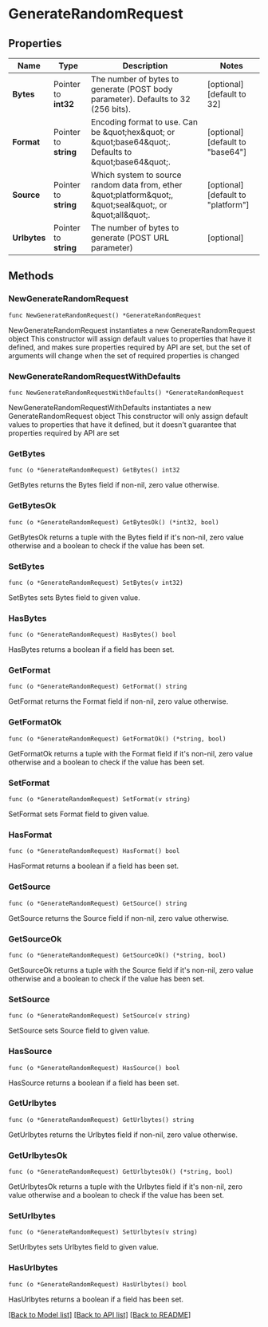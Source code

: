 # GenerateRandomRequest


## Properties

Name | Type | Description | Notes
------------ | ------------- | ------------- | -------------
**Bytes** | Pointer to **int32** | The number of bytes to generate (POST body parameter). Defaults to 32 (256 bits). | [optional] [default to 32]
**Format** | Pointer to **string** | Encoding format to use. Can be \&quot;hex\&quot; or \&quot;base64\&quot;. Defaults to \&quot;base64\&quot;. | [optional] [default to "base64"]
**Source** | Pointer to **string** | Which system to source random data from, ether \&quot;platform\&quot;, \&quot;seal\&quot;, or \&quot;all\&quot;. | [optional] [default to "platform"]
**Urlbytes** | Pointer to **string** | The number of bytes to generate (POST URL parameter) | [optional] 



## Methods


### NewGenerateRandomRequest

`func NewGenerateRandomRequest() *GenerateRandomRequest`

NewGenerateRandomRequest instantiates a new GenerateRandomRequest object
This constructor will assign default values to properties that have it defined,
and makes sure properties required by API are set, but the set of arguments
will change when the set of required properties is changed

### NewGenerateRandomRequestWithDefaults

`func NewGenerateRandomRequestWithDefaults() *GenerateRandomRequest`

NewGenerateRandomRequestWithDefaults instantiates a new GenerateRandomRequest object
This constructor will only assign default values to properties that have it defined,
but it doesn't guarantee that properties required by API are set


### GetBytes

`func (o *GenerateRandomRequest) GetBytes() int32`

GetBytes returns the Bytes field if non-nil, zero value otherwise.

### GetBytesOk

`func (o *GenerateRandomRequest) GetBytesOk() (*int32, bool)`

GetBytesOk returns a tuple with the Bytes field if it's non-nil, zero value otherwise
and a boolean to check if the value has been set.

### SetBytes

`func (o *GenerateRandomRequest) SetBytes(v int32)`

SetBytes sets Bytes field to given value.


### HasBytes

`func (o *GenerateRandomRequest) HasBytes() bool`

HasBytes returns a boolean if a field has been set.




### GetFormat

`func (o *GenerateRandomRequest) GetFormat() string`

GetFormat returns the Format field if non-nil, zero value otherwise.

### GetFormatOk

`func (o *GenerateRandomRequest) GetFormatOk() (*string, bool)`

GetFormatOk returns a tuple with the Format field if it's non-nil, zero value otherwise
and a boolean to check if the value has been set.

### SetFormat

`func (o *GenerateRandomRequest) SetFormat(v string)`

SetFormat sets Format field to given value.


### HasFormat

`func (o *GenerateRandomRequest) HasFormat() bool`

HasFormat returns a boolean if a field has been set.




### GetSource

`func (o *GenerateRandomRequest) GetSource() string`

GetSource returns the Source field if non-nil, zero value otherwise.

### GetSourceOk

`func (o *GenerateRandomRequest) GetSourceOk() (*string, bool)`

GetSourceOk returns a tuple with the Source field if it's non-nil, zero value otherwise
and a boolean to check if the value has been set.

### SetSource

`func (o *GenerateRandomRequest) SetSource(v string)`

SetSource sets Source field to given value.


### HasSource

`func (o *GenerateRandomRequest) HasSource() bool`

HasSource returns a boolean if a field has been set.




### GetUrlbytes

`func (o *GenerateRandomRequest) GetUrlbytes() string`

GetUrlbytes returns the Urlbytes field if non-nil, zero value otherwise.

### GetUrlbytesOk

`func (o *GenerateRandomRequest) GetUrlbytesOk() (*string, bool)`

GetUrlbytesOk returns a tuple with the Urlbytes field if it's non-nil, zero value otherwise
and a boolean to check if the value has been set.

### SetUrlbytes

`func (o *GenerateRandomRequest) SetUrlbytes(v string)`

SetUrlbytes sets Urlbytes field to given value.


### HasUrlbytes

`func (o *GenerateRandomRequest) HasUrlbytes() bool`

HasUrlbytes returns a boolean if a field has been set.









[[Back to Model list]](../README.md#documentation-for-models) [[Back to API list]](../README.md#documentation-for-api-endpoints) [[Back to README]](../README.md)


